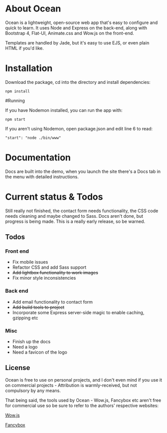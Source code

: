 # About Ocean
Ocean is a lightweight, open-source web app that's easy to configure and quick to learn. It uses Node and Express on the back-end, along with Bootstrap 4, Flat-UI, Animate.css and Wow.js on the front-end.

Templates are handled by Jade, but it's easy to use EJS, or even plain HTML if you'd like.

# Installation
Download the package, cd into the directory and install dependencies:

```
npm install
```

#Running

If you have Nodemon installed, you can run the app with:

```
npm start
```

If you aren't using Nodemon, open package.json and edit line 6 to read:

```
"start": "node ./bin/www"
```

# Documentation

Docs are built into the demo, when you launch the site there's a Docs tab in the menu with detailed instructions.

# Current status & Todos

Still really not finished, the contact form needs functionality, the CSS code needs cleaning and maybe changed to Sass. Docs aren't done, but progress is being made. This is a really early release, so be warned.

## Todos

### Front end
* Fix mobile issues
* Refactor CSS and add Sass support
* <s>Add lightbox functionality to work images</s>
* Fix minor style inconsistencies

### Back end
* Add email functionality to contact form
* <s>Add build tools to project</s>
* Incorporate some Express server-side magic to enable caching, gzipping etc

### Misc
* Finish up the docs
* Need a logo
* Need a favicon of the logo

## License

Ocean is free to use on personal projects, and I don't even mind if you use it on commercial projects - Attribution is warmly-received, but not compulsory by any means.

That being said, the tools used by Ocean - Wow.js, Fancybox etc aren't free for commercial use so be sure to refer to the authors' respective websites:

[Wow.js](http://mynameismatthieu.com/WOW/)

[Fancybox](http://fancyapps.com/fancybox/#license)